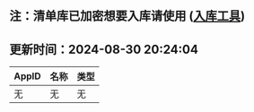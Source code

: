 ## 注：清单库已加密想要入库请使用 ([入库工具](https://github.com/BlankTMing/ManifestAutoUpdate/releases))

## 更新时间：2024-08-30 20:24:04
| AppID | 名称 | 类型  |
| :-------------------- | :----------------------------- | :----------- |
| 无 | 无 | 无 |
